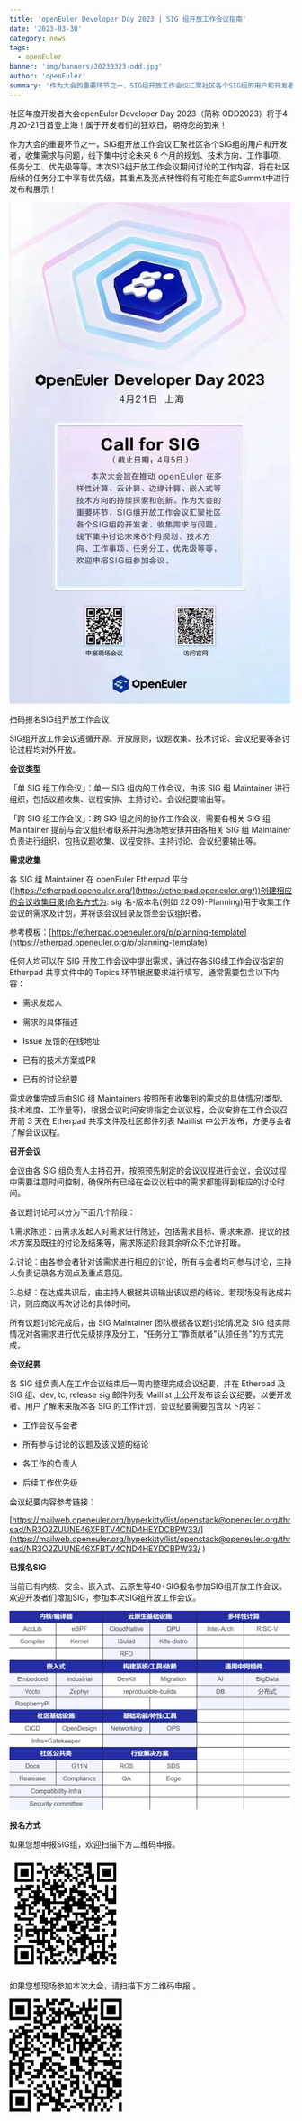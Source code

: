 ```yaml
---
title: 'openEuler Developer Day 2023 | SIG 组开放工作会议指南'
date: '2023-03-30'
category: news
tags:
  - openEuler
banner: 'img/banners/20230323-odd.jpg'
author: 'openEuler'
summary: '作为大会的重要环节之一，SIG组开放工作会议汇聚社区各个SIG组的用户和开发者，收集需求与问题，线下集中讨论未来6个月的规划、技术方向、工作事项、任务分工、优先级等等。'
---
```


社区年度开发者大会openEuler Developer Day 2023（简称
ODD2023）将于4月20-21日首登上海！属于开发者们的狂欢日，期待您的到来！

作为大会的重要环节之一，SIG组开放工作会议汇聚社区各个SIG组的用户和开发者，收集需求与问题，线下集中讨论未来
6
个月的规划、技术方向、工作事项、任务分工、优先级等等。本次SIG组开放工作会议期间讨论的工作内容，将在社区后续的任务分工中享有优先级，其重点及亮点特性将有可能在年底Summit中进行发布和展示！



<img src="./media/image1.png" width="500" >

扫码报名SIG组开放工作会议

SIG组开放工作会议遵循开源、开放原则，议题收集、技术讨论、会议纪要等各讨论过程均对外开放。

**会议类型**

「单 SIG 组工作会议」：单一 SIG 组内的工作会议，由该 SIG 组 Maintainer
进行组织，包括议题收集、议程安排、主持讨论、会议纪要输出等。

「跨 SIG 组工作会议」：跨 SIG 组之间的协作工作会议，需要各相关 SIG 组
Maintainer 提前与会议组织者联系并沟通场地安排并由各相关 SIG 组
Maintainer
负责进行组织，包括议题收集、议程安排、主持讨论、会议纪要输出等。

**需求收集**

各 SIG 组 Maintainer 在 openEuler Etherpad
平台([https://etherpad.openeuler.org/](https://etherpad.openeuler.org/))创建相应的会议收集目录(命名方式为:
sig 名-版本名(例如
22.09)-Planning)用于收集工作会议的需求及计划，并将该会议目录反馈至会议组织者。

参考模板：[https://etherpad.openeuler.org/p/planning-template](https://etherpad.openeuler.org/p/planning-template)

任何人均可以在 SIG 开放工作会议中提出需求，通过在各SIG组工作会议指定的
Etherpad 共享文件中的 Topics
环节根据要求进行填写，通常需要包含以下内容：

-   需求发起人

-   需求的具体描述

-   Issue 反馈的在线地址

-   已有的技术方案或PR

-   已有的讨论纪要

需求收集完成后由SIG 组 Maintainers
按照所有收集到的需求的具体情况(类型、技术难度、工作量等)，根据会议时间安排指定会议议程，会议安排在工作会议召开前
3 天在 Etherpad 共享文件及社区邮件列表 Maillist
中公开发布，方便与会者了解会议议程。

**召开会议**

会议由各 SIG
组负责人主持召开，按照预先制定的会议议程进行会议，会议过程中需要注意时间控制，确保所有已经在会议议程中的需求都能得到相应的讨论时间。

各议题讨论可以分为下面几个阶段：

1.需求陈述：由需求发起人对需求进行陈述，包括需求目标、需求来源、提议的技术方案及既往的讨论及结果等，需求陈述阶段其余听众不允许打断。

2.讨论：由各参会者针对该需求进行相应的讨论，所有与会者均可参与讨论，主持人负责记录各方观点及重点意见。

3.总结：在达成共识后，由主持人根据共识输出该议题的结论。若现场没有达成共识，则应商议再次讨论的具体时间。

所有议题讨论完成后，由 SIG Maintainer 团队根据各议题讨论情况及 SIG
组实际情况对各需求进行优先级排序及分工，"任务分工"靠贡献者"认领任务"的方式完成。

**会议纪要**

各 SIG 组负责人在工作会议结束后一周内整理完成会议纪要，并在 Etherpad 及
SIG 组、dev, tc, release sig 邮件列表 Maillist
上公开发布该会议纪要，以便开发者、用户了解未来版本各 SIG
的工作计划，会议纪要需要包含以下内容：

-   工作会议与会者

-   所有参与讨论的议题及该议题的结论

-   各工作的负责人

-   后续工作优先级

会议纪要内容参考链接：

[https://mailweb.openeuler.org/hyperkitty/list/openstack@openeuler.org/thread/NR3O2ZUUNE46XFBTV4CND4HEYDCBPW33/](https://mailweb.openeuler.org/hyperkitty/list/openstack@openeuler.org/thread/NR3O2ZUUNE46XFBTV4CND4HEYDCBPW33/
)

**已报名SIG**

当前已有内核、安全、嵌入式、云原生等40+SIG报名参加SIG组开放工作会议。欢迎开发者们增加SIG，参加本次SIG组开放工作会议。


<img src="./media/image2.png" width="500" >

**报名方式**

如果您想申报SIG组，欢迎扫描下方二维码申报。

<img src="./media/image3.png" width="200" >

如果您想现场参加本次大会，请扫描下方二维码申报 。

<img src="./media/image4.png" width="200" >
